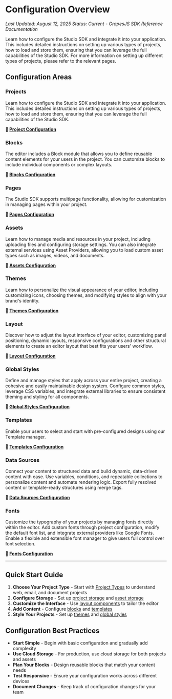 # Configuration Overview

*Last Updated: August 12, 2025*
*Status: Current - GrapesJS SDK Reference Documentation*

Learn how to configure the Studio SDK and integrate it into your application. This includes detailed instructions on setting up various types of projects, how to load and store them, ensuring that you can leverage the full capabilities of the Studio SDK. For more information on setting up different types of projects, please refer to the relevant pages.

## Configuration Areas

### Projects

Learn how to configure the Studio SDK and integrate it into your application. This includes detailed instructions on setting up various types of projects, how to load and store them, ensuring that you can leverage the full capabilities of the Studio SDK. 

**📖 [Project Configuration](./Configuration_Projects.md)**

### Blocks

The editor includes a Block module that allows you to define reusable content elements for your users in the project. You can customize blocks to include individual components or complex layouts. 

**📖 [Blocks Configuration](./Configuration_Blocks.md)**

### Pages

The Studio SDK supports multipage functionality, allowing for customization in managing pages within your project. 

**📖 [Pages Configuration](./Configuration_Pages.md)**

### Assets

Learn how to manage media and resources in your project, including uploading files and configuring storage settings. You can also integrate external services using Asset Providers, allowing you to load custom asset types such as images, videos, and documents. 

**📖 [Assets Configuration](./Assets/Configuration_Assets_Overview.md)**

### Themes

Learn how to personalize the visual appearance of your editor, including customizing icons, choosing themes, and modifying styles to align with your brand's identity. 

**📖 [Themes Configuration](./Configuration_Themes.md)**

### Layout

Discover how to adjust the layout interface of your editor, customizing panel positioning, dynamic layouts, responsive configurations and other structural elements to create an editor layout that best fits your users' workflow. 

**📖 [Layout Configuration](./Layout/Configuration_Layout_Overview.md)**

### Global Styles

Define and manage styles that apply across your entire project, creating a cohesive and easily maintainable design system. Configure common styles, leverage CSS variables, and integrate external libraries to ensure consistent theming and styling for all components. 

**📖 [Global Styles Configuration](./Configuration_Global-Styles.md)**

### Templates

Enable your users to select and start with pre-configured designs using our Template manager. 

**📖 [Templates Configuration](./Configuration_Templates.md)**

### Data Sources

Connect your content to structured data and build dynamic, data-driven content with ease. Use variables, conditions, and repeatable collections to personalize content and automate rendering logic. Export fully resolved content or template-ready structures using merge tags. 

**📖 [Data Sources Configuration](./Data-Sources/Configuration_Data-Sources_Overview.md)**

### Fonts

Customize the typography of your projects by managing fonts directly within the editor. Add custom fonts through project configuration, modify the default font list, and integrate external providers like Google Fonts. Enable a flexible and extensible font manager to give users full control over font selection. 

**📖 [Fonts Configuration](./Configuration_Fonts.md)**

---

## Quick Start Guide

1. **Choose Your Project Type** - Start with [Project Types](../02_Project-Types/) to understand web, email, and document projects
2. **Configure Storage** - Set up [project storage](./Configuration_Projects.md#storage) and [asset storage](./Assets/Configuration_Assets_Overview.md#asset-storage)
3. **Customize the Interface** - Use [layout components](./Layout/Configuration_Layout_Components.md) to tailor the editor
4. **Add Content** - Configure [blocks](./Configuration_Blocks.md) and [templates](./Configuration_Templates.md)
5. **Style Your Projects** - Set up [themes](./Configuration_Themes.md) and [global styles](./Configuration_Global-Styles.md)

## Configuration Best Practices

- **Start Simple** - Begin with basic configuration and gradually add complexity
- **Use Cloud Storage** - For production, use cloud storage for both projects and assets
- **Plan Your Blocks** - Design reusable blocks that match your content needs
- **Test Responsive** - Ensure your configuration works across different devices
- **Document Changes** - Keep track of configuration changes for your team